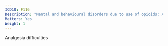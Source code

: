 ```yaml
---
ICD10: F116
Description: "Mental and behavioural disorders due to use of opioids: Amnesic syndrome"
Matters: Yes
Weight: 1
---
```

Analgesia difficulties
